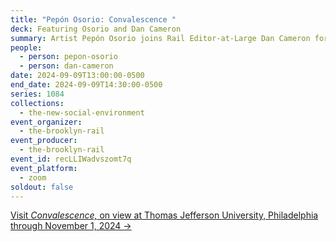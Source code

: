 ```yaml
---
title: "Pepón Osorio: Convalescence "
deck: Featuring Osorio and Dan Cameron
summary: Artist Pepón Osorio joins Rail Editor-at-Large Dan Cameron for a conversation.
people:
  - person: pepon-osorio
  - person: dan-cameron
date: 2024-09-09T13:00:00-0500
end_date: 2024-09-09T14:30:00-0500
series: 1084
collections:
  - the-new-social-environment
event_organizer:
  - the-brooklyn-rail
event_producer:
  - the-brooklyn-rail
event_id: recLLIWadvszomt7q
event_platform:
  - zoom
soldout: false
---
```

[V﻿isit *Convalescence,* on view at Thomas Jefferson University, Philadelphia through November 1, 2024 → ](https://convalescencetju.org/)